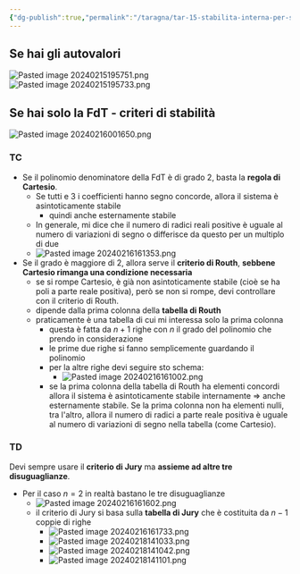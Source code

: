 ```yaml
---
{"dg-publish":true,"permalink":"/taragna/tar-15-stabilita-interna-per-sistemi-dinamici-lti/"}
---
```


## Se hai gli autovalori
 ![Pasted image 20240215195751.png](/img/user/img/Pasted%20image%2020240215195751.png)
 ![Pasted image 20240215195733.png](/img/user/img/Pasted%20image%2020240215195733.png)
## Se hai solo la FdT - criteri di stabilità
![Pasted image 20240216001650.png](/img/user/img/Pasted%20image%2020240216001650.png)
### TC
- Se il polinomio denominatore della FdT è di grado 2, basta la **regola di Cartesio**.
	- Se tutti e 3 i coefficienti hanno segno concorde, allora il sistema è asintoticamente stabile
		- quindi anche esternamente stabile
	- In generale, mi dice che il numero di radici reali positive è uguale al numero di variazioni di segno o differisce da questo per un multiplo di due
	- ![Pasted image 20240216161353.png](/img/user/img/Pasted%20image%2020240216161353.png)
- Se il grado è maggiore di 2, allora serve il **criterio di Routh**, **sebbene Cartesio rimanga una condizione necessaria**
	- se si rompe Cartesio, è già non asintoticamente stabile (cioè se ha poli a parte reale positiva), però se non si rompe, devi controllare con il criterio di Routh.
	- dipende dalla prima colonna della **tabella di Routh**
	- praticamente è una tabella di cui mi interessa solo la prima colonna
		- questa è fatta da $n+1$ righe con $n$ il grado del polinomio che prendo in considerazione
		- le prime due righe si fanno semplicemente guardando il polinomio
		- per la altre righe devi seguire sto schema:
			- ![Pasted image 20240216161002.png](/img/user/img/Pasted%20image%2020240216161002.png)
		- se la prima colonna della tabella di Routh ha elementi concordi allora il sistema è asintoticamente stabile internamente => anche esternamente stabile. Se la prima colonna non ha elementi nulli, tra l'altro, allora il numero di radici a parte reale positiva è uguale al numero di variazioni di segno nella tabella (come Cartesio).
### TD
Devi sempre usare il **criterio di Jury** ma **assieme ad altre tre disuguaglianze**.
- Per il caso $n=2$ in realtà bastano le tre disuguaglianze
	- ![Pasted image 20240216161602.png](/img/user/img/Pasted%20image%2020240216161602.png)
	- il criterio di Jury si basa sulla **tabella di Jury** che è costituita da $n-1$ coppie di righe
		- ![Pasted image 20240216161733.png](/img/user/img/Pasted%20image%2020240216161733.png)
		- ![Pasted image 20240218141033.png](/img/user/img/Pasted%20image%2020240218141033.png)
		- ![Pasted image 20240218141042.png](/img/user/img/Pasted%20image%2020240218141042.png)
		- ![Pasted image 20240218141101.png](/img/user/img/Pasted%20image%2020240218141101.png)



